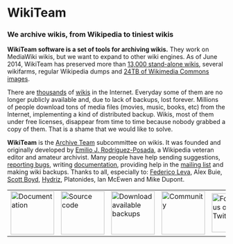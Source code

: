 # WikiTeam
### We archive wikis, from Wikipedia to tiniest wikis

**WikiTeam software is a set of tools for archiving wikis.** They work on MediaWiki wikis, but we want to expand to other wiki engines. As of June 2014, WikiTeam has preserved more than [13,000 stand-alone wikis](https://wikiapiary.com/wiki/WikiTeam_websites), several wikifarms, regular Wikipedia dumps and [24TB of Wikimedia Commons images](https://archive.org/details/wikimediacommons).

There are [thousands](http://wikiindex.org) of [wikis](https://wikiapiary.com) in the Internet. Everyday some of them are no longer publicly available and, due to lack of backups, lost forever. Millions of people download tons of media files (movies, music, books, etc) from the Internet, implementing a kind of distributed backup. Wikis, most of them under free licenses, disappear from time to time because nobody grabbed a copy of them. That is a shame that we would like to solve.

**WikiTeam** is the [Archive Team](http://www.archiveteam.org) subcommittee on wikis. It was founded and originally developed by [Emilio J. Rodríguez-Posada](https://en.wikipedia.org/wiki/User:Emijrp), a Wikipedia veteran editor and amateur archivist. Many people have help sending suggestions, [reporting bugs](https://github.com/WikiTeam/wikiteam/issues), writing [documentation](https://github.com/WikiTeam/wikiteam/wiki), providing help in the [mailing list](http://groups.google.com/group/wikiteam-discuss) and making wiki backups. Thanks to all, especially to: [Federico Leva](http://meta.wikimedia.org/wiki/User:Nemo_bis), Alex Buie, [Scott Boyd](http://www.sdboyd56.com), [Hydriz](http://meta.wikimedia.org/wiki/User:Hydriz), Platonides, Ian McEwen and Mike Dupont.

<table border=0 cellpadding=5px>
<tr><td>
<a href="http://code.google.com/p/wikiteam/wiki/NewTutorial"><img src="http://upload.wikimedia.org/wikipedia/commons/f/f3/Nuvola_apps_Wild.png" width=100px alt="Documentation" title="Documentation"/></a>
</td><td>
<a href="http://code.google.com/p/wikiteam/source/browse/trunk/dumpgenerator.py"><img src="http://upload.wikimedia.org/wikipedia/commons/2/2a/Nuvola_apps_kservices.png" width=100px alt="Source code" title="Source code"/></a>
</td><td>
<a href="http://code.google.com/p/wikiteam/wiki/AvailableBackups"><img src="http://upload.wikimedia.org/wikipedia/commons/3/37/Nuvola_devices_3floppy_mount.png" width=100px alt="Download available backups" title="Download available backups"/></a>
</td><td>
<a href="http://groups.google.com/group/wikiteam-discuss"><img src="http://upload.wikimedia.org/wikipedia/commons/0/0f/Nuvola_apps_kuser.png" width=100px alt="Community" title="Community"/></a>
</td><td>
<a href="http://twitter.com/#!/_WikiTeam"><img src="http://upload.wikimedia.org/wikipedia/commons/e/eb/Twitter_logo_initial.png" width=90px alt="Follow us on Twitter" title="Follow us on Twitter"/></a>
</td></tr>
</table>
